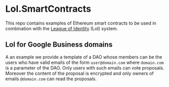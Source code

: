 # LoI.SmartContracts
This repo contains examples of  Ethereum smart contracts to be used in combination with the [League of Identity](https://github.com/aragonzkresearch/leagueofidentity) (LoI) system.

## LoI for Google Business domains
A an example we provide a template of a DAO whose members can be the users who have valid emails of the form `user@domain.com` where `domain.com` is a parameter of the DAO.
Only users with such emails can vote proposals. Moreover the content of the proposal is encrypted and only owners of emails `@domain.com` can read the proposals.

